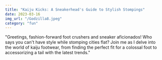 ```yaml
---
title: "Kaiju Kicks: A Sneakerhead's Guide to Stylish Stompings"
date: 2023-03-16
img_url: "/Godzilla8.jpeg"
category: "fun"
---
```


"Greetings, fashion-forward foot crushers and sneaker aficionados! Who says you can't have style while stomping cities flat? Join me as I delve into the world of kaiju footwear, from finding the perfect fit for a colossal foot to accessorizing a tail with the latest trends."
